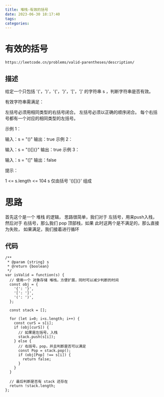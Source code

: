 ```yaml
---
title: 堆栈-有效的括号
date: 2023-06-30 18:17:40
tags:
categories:
---
```



# 有效的括号

```
https://leetcode.cn/problems/valid-parentheses/description/
```

## 描述

给定一个只包括 '('，')'，'{'，'}'，'['，']' 的字符串 s ，判断字符串是否有效。

有效字符串需满足：

左括号必须用相同类型的右括号闭合。
左括号必须以正确的顺序闭合。
每个右括号都有一个对应的相同类型的左括号。
 

示例 1：

输入：s = "()"
输出：true
示例 2：

输入：s = "()[]{}"
输出：true
示例 3：

输入：s = "(]"
输出：false
 

提示：

1 <= s.length <= 104
s 仅由括号 '()[]{}' 组成


# 思路

  首先这个是一个 堆栈 的逻辑，
  思路很简单，我们对于 左括号，用来push入栈，
  然后对于 右括号，那么我们 pop 顶部栈，如果 此时这两个是不满足的，那么直接为失败，
  如果满足，我们接着进行循环

## 代码

```
/**
 * @param {string} s
 * @return {boolean}
 */
var isValid = function(s) {
  // 使用一个 对象存储 堆栈，方便扩展，同时可以减少判断的时间
  const obj = {
    '{': '}',
    '[': ']',
    '(': ')',
  };

  const stack = [];

  for (let i=0; i<s.length; i++) {
    const curS = s[i];
    if (obj[curS]) {
      // 如果是左括号，入栈
      stack.push(s[i]);
    } else {
      // 右括号，pop，并且判断是否可以满足
      const Pop = stack.pop();
      if (obj[Pop] !== s[i]) {
        return false;
      }
    }
  }

  // 最后判断是否有 stack 还存在
  return !stack.length;
};


```